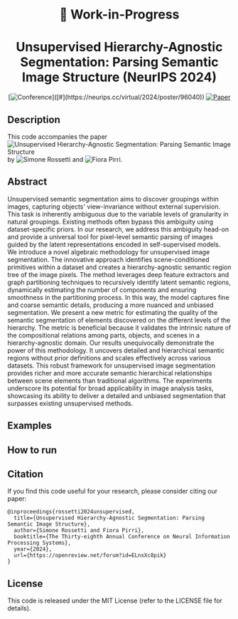 <div align="center">
  
# 🚧 Work-in-Progress

# Unsupervised Hierarchy-Agnostic Segmentation: Parsing Semantic Image Structure (NeurIPS 2024) 
<!--
[![Project](http://img.shields.io/badge/Project%20Page-3d3d8f.svg)](https://lukemelas.github.io/deep-spectral-segmentation/)
[![Demo](http://img.shields.io/badge/Demo-9acbff.svg)](https://huggingface.co/spaces/lukemelas/deep-spectral-segmentation)
-->
[![Conference](http://img.shields.io/badge/Conference-NeurIPS_2024-4b44ce.svg?)]([#](https://neurips.cc/virtual/2024/poster/96040))
[![Paper](https://img.shields.io/badge/Paper-OpenReview-b31b1b)](https://openreview.net/forum?id=ELnxXc8pik)

</div>

## Description
This code accompanies the paper ![Unsupervised Hierarchy-Agnostic Segmentation: Parsing Semantic Image Structure](https://openreview.net/forum?id=ELnxXc8pik) by ![Simone Rossetti](https://github.com/rossettisimone) and ![Fiora Pirri](https://github.com/fiora0).

## Abstract
Unsupervised semantic segmentation aims to discover groupings within images, capturing objects' view-invariance without external supervision. This task is inherently ambiguous due to the variable levels of granularity in natural groupings. Existing methods often bypass this ambiguity using dataset-specific priors. In our research, we address this ambiguity head-on and provide a universal tool for pixel-level semantic parsing of images guided by the latent representations encoded in self-supervised models. We introduce a novel algebraic methodology for unsupervised image segmentation. The innovative approach identifies scene-conditioned primitives within a dataset and creates a hierarchy-agnostic semantic region tree of the image pixels. The method leverages deep feature extractors and graph partitioning techniques to recursively identify latent semantic regions, dynamically estimating the number of components and ensuring smoothness in the partitioning process. In this way, the model captures fine and coarse semantic details, producing a more nuanced and unbiased segmentation. We present a new metric for estimating the quality of the semantic segmentation of elements discovered on the different levels of the hierarchy. The metric is beneficial because it validates the intrinsic nature of the compositional relations among parts, objects, and scenes in a hierarchy-agnostic domain. Our results unequivocally demonstrate the power of this methodology. It uncovers detailed and hierarchical semantic regions without prior definitions and scales effectively across various datasets. This robust framework for unsupervised image segmentation provides richer and more accurate semantic hierarchical relationships between scene elements than traditional algorithms. The experiments underscore its potential for broad applicability in image analysis tasks, showcasing its ability to deliver a detailed and unbiased segmentation that surpasses existing unsupervised methods.

## Examples

## How to run

## Citation

If you find this code useful for your research, please consider citing our paper:
```
@inproceedings{rossetti2024unsupervised,
  title={Unsupervised Hierarchy-Agnostic Segmentation: Parsing Semantic Image Structure},
  author={Simone Rossetti and Fiora Pirri},
  booktitle={The Thirty-eighth Annual Conference on Neural Information Processing Systems},
  year={2024},
  url={https://openreview.net/forum?id=ELnxXc8pik}
}
```

## License
This code is released under the MIT License (refer to the LICENSE file for details).

